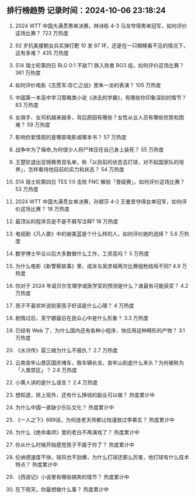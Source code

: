 
## 排行榜趋势 记录时间：2024-10-06 23:18:24
  
  1. 2024 WTT 中国大满贯男单决赛，林诗栋 4-3 马龙夺得男单冠军，如何评价这场比赛？ 723 万热度
    
  2. 92 岁抗美援朝女兵实弹打靶 10 发 97 环，还是在一只眼睛看不见的情况下，这有多难？ 435 万热度
    
  3. S14 瑞士轮第四日 BLG 0:1 不敌T1 跌入败者 BO3 组，如何评价这场比赛？ 361 万热度
    
  4. 如何评价电影《志愿军:存亡之战》里朱一龙的表演？ 105 万热度
    
  5. 中国第一本高中学习策略类小说《进击的学霸》，有哪些你印象深刻的情节？ 83 万热度
    
  6. 女骑手、女司机越来越多，背后原因有哪些？女性从业人员有哪些优势和困难？ 59 万热度
    
  7. 影响你爱情观的是哪部电影或哪本书？ 57 万热度
    
  8. 战争中为了保命,为何很少人将尸体压在自己身上装死？ 55 万热度
    
  9. 王楚钦退出亚锦赛男双名单，称「以目前的状态去打球，对不起国家队的培养」，怎样看待他目前的实力和状态？ 54 万热度
    
  10. S14 瑞士轮第四日 TES 1:0 击败 FNC 解锁「晋级赛」，如何评价这场比赛？ 53 万热度
    
  11. 2024 WTT 中国大满贯女单决赛，孙颖莎 4-2 王曼昱夺得女单冠军，如何评价这场比赛？ 18 万热度
    
  12. 最顶尖的程序员是不是不屑写注释? 18 万热度
    
  13. 电视剧《凡人歌》中的谢美蓝是个什么样的人，如何评价她的选择？ 5.6 万热度
    
  14. 数学博士毕业以后大多数做什么工作，工资高吗？ 5 万热度
    
  15. 为什么电影《新警察故事》里，成龙与吴彦祖两次比赛组枪结局不同? 4.9 万热度
    
  16. 你对于 2024 年诺贝尔生理学或医学奖的预测是什么？谁最有可能获奖？ 4.2 万热度
    
  17. 孩子不喜欢听说别家孩子好话是什么心理？ 4 万热度
    
  18. 剧情过后，芙宁娜最后在民众心中是什么形象？ 3.3 万热度
    
  19. 已经有 Web 了，为什么国内还有各种小程序，快应用这种畸形的产物？ 3.1 万热度
    
  20. 《水浒传》扈三娘为什么不报仇？ 2.7 万热度
    
  21. 云南哀牢山景区国庆堵车，致车辆长龙，哀牢山到底什么来头？为何被称为「人类禁区」？ 2.6 万热度
    
  22. 小黄人讲的是什么语言？ 2.4 万热度
    
  23. 想知道，除上班外，还有什么挣钱的副业可以做？ 热度累计中
    
  24. 为什么中国一直缺少乐队文化？ 热度累计中
    
  25. 《一人之下》689话，为何连老天师都让陆谨放过李慕玄？ 热度累计中
    
  26. 为什么《绝命毒师》里的老白不再演戏了？ 热度累计中
    
  27. 你从什么时候开始感觉孩子不属于你了？ 热度累计中
    
  28. 伦纳德速度不快，球风也不劲爆，为什么打球还那么厉害，他打球有什么技术特点？ 热度累计中
    
  29. 《西游记》小说里有哪些搞笑的情节？ 热度累计中
    
  30. 在下雨天，你最想做什么事？ 热度累计中
    